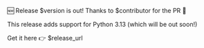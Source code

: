 🆕 Release $version is out! Thanks to $contributor for the PR 👏

This release adds support for Python 3.13 (which will be out soon!)

Get it here 👉 $release_url
